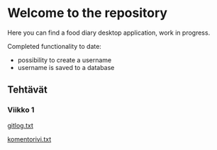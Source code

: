 # Welcome to the repository

Here you can find a food diary desktop application, work in progress.

Completed functionality to date:

- possibility to create a username
 - username is saved to a database

## Tehtävät

### Viikko 1

[gitlog.txt](https://github.com/perander/otm-project/blob/master/laskarit/viikko1/gitlog.txt)

[komentorivi.txt](https://github.com/perander/otm-project/blob/master/laskarit/viikko1/komentorivi.txt)

